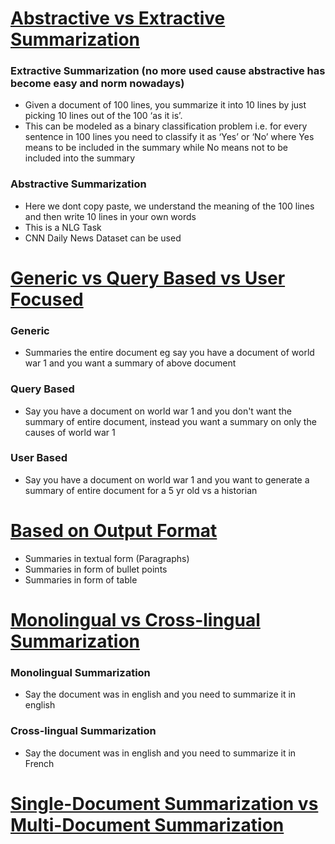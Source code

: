 # <ins> Abstractive vs Extractive Summarization </ins>

### Extractive Summarization (no more used cause abstractive has become easy and norm nowadays)
- Given a document of 100 lines, you summarize it into 10 lines by just picking 10 lines out of the 100 ‘as it is’.
- This can be modeled as a binary classification problem i.e. for every sentence in 100 lines you need to classify it as ‘Yes’ or ‘No’ where Yes means to be included in the summary while No means not to be included into the summary

### Abstractive Summarization
- Here we dont copy paste, we understand the meaning of the 100 lines and then write 10 lines in your own words
- This is a NLG Task
- CNN Daily News Dataset can be used

# <ins> Generic vs Query Based vs User Focused </ins>

### Generic 
- Summaries the entire document eg say you have a document of world war 1 and you want a summary of above document

### Query Based
- Say you have a document on world war 1 and you don't want the summary of entire document, instead you want a summary on only the causes of world war 1

### User Based
- Say you have a document on world war 1 and you want to generate a summary of entire document for a 5 yr old vs a historian

# <ins> Based on Output Format </ins>
- Summaries in textual form (Paragraphs)
- Summaries in form of bullet points
- Summaries in form of table


# <ins> Monolingual vs Cross-lingual Summarization </ins>

### Monolingual Summarization
- Say the document was in english and you need to summarize it in english

### Cross-lingual Summarization
- Say the document was in english and you need to summarize it in French


# <ins> Single-Document Summarization vs Multi-Document Summarization </ins>
